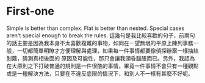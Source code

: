 # First-one
Simple is better than complex. Flat is better than nested. Special cases aren't special enough to break the rules.
這幾句是我比較喜歡的句子，前兩句的話主要是因為我本身不太喜歡複雜的事物，如同在一望無垠的平原上陳列事務一般，一切都簡單明瞭才方便理解與處理，如果每一件事情都要像偵探辦案一樣抽絲剝繭，猜測真相後面的
原因及可能性，那只會讓我頭昏腦脹而已。另外，我認為在大原則之下打破普通的規則是一件很酷的事情，畢竟一件事情不會只有一種觀點或是一種解決方法，只要在不違反底限的情況下，和別人不一樣有甚麼不好呢。
